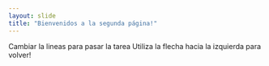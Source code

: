 ```yaml
---
layout: slide
title: "Bienvenidos a la segunda página!"
---
```

Cambiar la lineas para pasar la tarea
Utiliza la flecha hacia la izquierda para volver!
